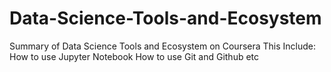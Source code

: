 # Data-Science-Tools-and-Ecosystem
Summary of Data Science Tools and Ecosystem on Coursera
This Include:
  How to use Jupyter Notebook
  How to use Git and Github etc
